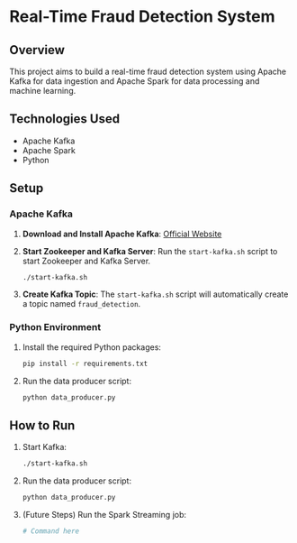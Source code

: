 # Real-Time Fraud Detection System

## Overview

This project aims to build a real-time fraud detection system using Apache Kafka for data ingestion and Apache Spark for data processing and machine learning.

## Technologies Used

- Apache Kafka
- Apache Spark
- Python

## Setup

### Apache Kafka

1. **Download and Install Apache Kafka**: [Official Website](https://kafka.apache.org/downloads)

2. **Start Zookeeper and Kafka Server**: Run the `start-kafka.sh` script to start Zookeeper and Kafka Server.

    ```bash
    ./start-kafka.sh
    ```

3. **Create Kafka Topic**: The `start-kafka.sh` script will automatically create a topic named `fraud_detection`.

### Python Environment

1. Install the required Python packages:

    ```bash
    pip install -r requirements.txt
    ```

2. Run the data producer script:

    ```bash
    python data_producer.py
    ```

## How to Run

1. Start Kafka:

    ```bash
    ./start-kafka.sh
    ```

2. Run the data producer script:

    ```bash
    python data_producer.py
    ```

3. (Future Steps) Run the Spark Streaming job:

    ```bash
    # Command here
    ```

